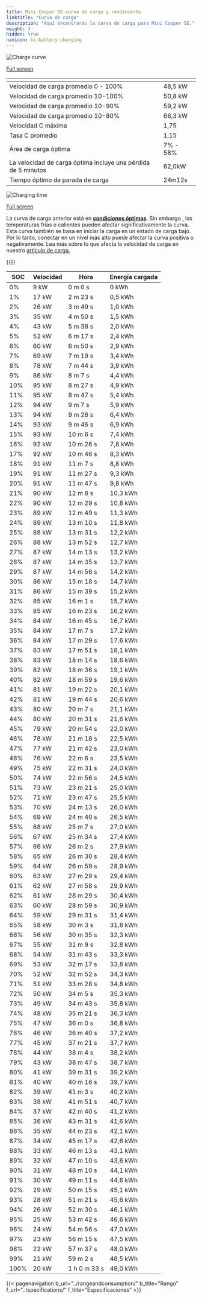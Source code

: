 ```yaml
---
title: Mini Cooper SE curva de carga y rendimiento
linktitle: "Curva de carga"
description: "Aquí encontrarás la curva de carga para Mini Cooper SE."
weight: 3
hidden: true
navicon: bi-battery-charging
---
```

<!-- markdownlint-disable MD033 -->
<!-- markdownlint-disable MD010 -->
<img src="/images/models/mini/cooper/cooper_se/chargingcurve.svg" alt="Charge curve" class="img-fluid">

[Full screen](/images/models/mini/cooper/cooper_se/chargingcurve.svg)


<div class="table-responsive">
<table class="table table-striped border">
	<thead>
		<tr>
			<th>
			</th>
			<th>
			</th>
		</tr>
	</thead>
	<tbody>
		<tr>
			<td>
				Velocidad de carga promedio 0 - 100%
			</td>
			<td>
				48,5 kW
			</td>
		</tr>
		<tr>
			<td>
				Velocidad de carga promedio 10-100%
			</td>
			<td>
				50,8 kW
			</td>
		</tr>
		<tr>
			<td>
				Velocidad de carga promedio 10-90%
			</td>
			<td>
				59,2 kW
			</td>
		</tr>
		<tr>
			<td>
				Velocidad de carga promedio 10-80%
			</td>
			<td>
				66,3 kW
			</td>
		</tr>
		<tr>
			<td>
				Velocidad C máxima
			</td>
			<td>
				1,75
			</td>
		</tr>
		<tr>
			<td>
				Tasa C promedio
			</td>
			<td>
				1,15
			</td>
		</tr>
		<tr>
			<td>
				Área de carga óptima
			</td>
			<td>
				7% - 58%
			</td>
		</tr>
		<tr>
			<td>
				La velocidad de carga óptima incluye una pérdida de 5 minutos
			</td>
			<td>
				62,0kW
			</td>
		</tr>
		<tr>
			<td>
				Tiempo óptimo de parada de carga
			</td>
			<td>
				24m12s
			</td>
		</tr>
	</tbody>
</table>
</div>
<img src="/images/models/mini/cooper/cooper_se/chargingtime.svg" alt="Charging time" class="img-fluid">

[Full screen](/images/models/mini/cooper/cooper_se/chargingtime.svg)


La curva de carga anterior está en **[condiciones óptimas](../../../../../technology/battery/charging/#temperatura)**. Sin embargo , las temperaturas frías o calientes pueden afectar significativamente la curva. Esta curva también se basa en iniciar la carga en un estado de carga bajo. Por lo tanto, conectar en un nivel más alto puede afectar la curva positiva o negativamente. Lea más sobre lo que afecta la velocidad de carga en nuestro [artículo de carga.](../../../../../technology/battery/charging/)


{{<evkxdisplayaddarticle />}}
<div class="table-responsive">
<table class="table table-striped border">
	<thead>
		<tr>
			<th>
				SOC
			</th>
			<th>
				Velocidad
			</th>
			<th>
				Hora
			</th>
			<th>
				Energía cargada
			</th>
		</tr>
	</thead>
	<tbody>
		<tr>
			<td>
				0%
			</td>
			<td>
				9 kW
			</td>
			<td>
				 0 m 0 s
			</td>
			<td>
				0 kWh
			</td>
		</tr>
		<tr>
			<td>
				1%
			</td>
			<td>
				17 kW
			</td>
			<td>
				 2 m 23 s
			</td>
			<td>
				0,5 kWh
			</td>
		</tr>
		<tr>
			<td>
				2%
			</td>
			<td>
				26 kW
			</td>
			<td>
				 3 m 49 s
			</td>
			<td>
				1,0 kWh
			</td>
		</tr>
		<tr>
			<td>
				3%
			</td>
			<td>
				35 kW
			</td>
			<td>
				 4 m 50 s
			</td>
			<td>
				1,5 kWh
			</td>
		</tr>
		<tr>
			<td>
				4%
			</td>
			<td>
				43 kW
			</td>
			<td>
				 5 m 38 s
			</td>
			<td>
				2,0 kWh
			</td>
		</tr>
		<tr>
			<td>
				5%
			</td>
			<td>
				52 kW
			</td>
			<td>
				 6 m 17 s
			</td>
			<td>
				2,4 kWh
			</td>
		</tr>
		<tr>
			<td>
				6%
			</td>
			<td>
				60 kW
			</td>
			<td>
				 6 m 50 s
			</td>
			<td>
				2,9 kWh
			</td>
		</tr>
		<tr>
			<td>
				7%
			</td>
			<td>
				69 kW
			</td>
			<td>
				 7 m 19 s
			</td>
			<td>
				3,4 kWh
			</td>
		</tr>
		<tr>
			<td>
				8%
			</td>
			<td>
				78 kW
			</td>
			<td>
				 7 m 44 s
			</td>
			<td>
				3,9 kWh
			</td>
		</tr>
		<tr>
			<td>
				9%
			</td>
			<td>
				86 kW
			</td>
			<td>
				 8 m 7 s
			</td>
			<td>
				4,4 kWh
			</td>
		</tr>
		<tr>
			<td>
				10%
			</td>
			<td>
				95 kW
			</td>
			<td>
				 8 m 27 s
			</td>
			<td>
				4,9 kWh
			</td>
		</tr>
		<tr>
			<td>
				11%
			</td>
			<td>
				95 kW
			</td>
			<td>
				 8 m 47 s
			</td>
			<td>
				5,4 kWh
			</td>
		</tr>
		<tr>
			<td>
				12%
			</td>
			<td>
				94 kW
			</td>
			<td>
				 9 m 7 s
			</td>
			<td>
				5,9 kWh
			</td>
		</tr>
		<tr>
			<td>
				13%
			</td>
			<td>
				94 kW
			</td>
			<td>
				 9 m 26 s
			</td>
			<td>
				6,4 kWh
			</td>
		</tr>
		<tr>
			<td>
				14%
			</td>
			<td>
				93 kW
			</td>
			<td>
				 9 m 46 s
			</td>
			<td>
				6,9 kWh
			</td>
		</tr>
		<tr>
			<td>
				15%
			</td>
			<td>
				93 kW
			</td>
			<td>
				 10 m 6 s
			</td>
			<td>
				7,4 kWh
			</td>
		</tr>
		<tr>
			<td>
				16%
			</td>
			<td>
				92 kW
			</td>
			<td>
				 10 m 26 s
			</td>
			<td>
				7,8 kWh
			</td>
		</tr>
		<tr>
			<td>
				17%
			</td>
			<td>
				92 kW
			</td>
			<td>
				 10 m 46 s
			</td>
			<td>
				8,3 kWh
			</td>
		</tr>
		<tr>
			<td>
				18%
			</td>
			<td>
				91 kW
			</td>
			<td>
				 11 m 7 s
			</td>
			<td>
				8,8 kWh
			</td>
		</tr>
		<tr>
			<td>
				19%
			</td>
			<td>
				91 kW
			</td>
			<td>
				 11 m 27 s
			</td>
			<td>
				9,3 kWh
			</td>
		</tr>
		<tr>
			<td>
				20%
			</td>
			<td>
				91 kW
			</td>
			<td>
				 11 m 47 s
			</td>
			<td>
				9,8 kWh
			</td>
		</tr>
		<tr>
			<td>
				21%
			</td>
			<td>
				90 kW
			</td>
			<td>
				 12 m 8 s
			</td>
			<td>
				10,3 kWh
			</td>
		</tr>
		<tr>
			<td>
				22%
			</td>
			<td>
				90 kW
			</td>
			<td>
				 12 m 29 s
			</td>
			<td>
				10,8 kWh
			</td>
		</tr>
		<tr>
			<td>
				23%
			</td>
			<td>
				89 kW
			</td>
			<td>
				 12 m 49 s
			</td>
			<td>
				11,3 kWh
			</td>
		</tr>
		<tr>
			<td>
				24%
			</td>
			<td>
				89 kW
			</td>
			<td>
				 13 m 10 s
			</td>
			<td>
				11,8 kWh
			</td>
		</tr>
		<tr>
			<td>
				25%
			</td>
			<td>
				88 kW
			</td>
			<td>
				 13 m 31 s
			</td>
			<td>
				12,2 kWh
			</td>
		</tr>
		<tr>
			<td>
				26%
			</td>
			<td>
				88 kW
			</td>
			<td>
				 13 m 52 s
			</td>
			<td>
				12,7 kWh
			</td>
		</tr>
		<tr>
			<td>
				27%
			</td>
			<td>
				87 kW
			</td>
			<td>
				 14 m 13 s
			</td>
			<td>
				13,2 kWh
			</td>
		</tr>
		<tr>
			<td>
				28%
			</td>
			<td>
				87 kW
			</td>
			<td>
				 14 m 35 s
			</td>
			<td>
				13,7 kWh
			</td>
		</tr>
		<tr>
			<td>
				29%
			</td>
			<td>
				87 kW
			</td>
			<td>
				 14 m 56 s
			</td>
			<td>
				14,2 kWh
			</td>
		</tr>
		<tr>
			<td>
				30%
			</td>
			<td>
				86 kW
			</td>
			<td>
				 15 m 18 s
			</td>
			<td>
				14,7 kWh
			</td>
		</tr>
		<tr>
			<td>
				31%
			</td>
			<td>
				86 kW
			</td>
			<td>
				 15 m 39 s
			</td>
			<td>
				15,2 kWh
			</td>
		</tr>
		<tr>
			<td>
				32%
			</td>
			<td>
				85 kW
			</td>
			<td>
				 16 m 1 s
			</td>
			<td>
				15,7 kWh
			</td>
		</tr>
		<tr>
			<td>
				33%
			</td>
			<td>
				85 kW
			</td>
			<td>
				 16 m 23 s
			</td>
			<td>
				16,2 kWh
			</td>
		</tr>
		<tr>
			<td>
				34%
			</td>
			<td>
				84 kW
			</td>
			<td>
				 16 m 45 s
			</td>
			<td>
				16,7 kWh
			</td>
		</tr>
		<tr>
			<td>
				35%
			</td>
			<td>
				84 kW
			</td>
			<td>
				 17 m 7 s
			</td>
			<td>
				17,2 kWh
			</td>
		</tr>
		<tr>
			<td>
				36%
			</td>
			<td>
				84 kW
			</td>
			<td>
				 17 m 29 s
			</td>
			<td>
				17,6 kWh
			</td>
		</tr>
		<tr>
			<td>
				37%
			</td>
			<td>
				83 kW
			</td>
			<td>
				 17 m 51 s
			</td>
			<td>
				18,1 kWh
			</td>
		</tr>
		<tr>
			<td>
				38%
			</td>
			<td>
				83 kW
			</td>
			<td>
				 18 m 14 s
			</td>
			<td>
				18,6 kWh
			</td>
		</tr>
		<tr>
			<td>
				39%
			</td>
			<td>
				82 kW
			</td>
			<td>
				 18 m 36 s
			</td>
			<td>
				19,1 kWh
			</td>
		</tr>
		<tr>
			<td>
				40%
			</td>
			<td>
				82 kW
			</td>
			<td>
				 18 m 59 s
			</td>
			<td>
				19,6 kWh
			</td>
		</tr>
		<tr>
			<td>
				41%
			</td>
			<td>
				81 kW
			</td>
			<td>
				 19 m 22 s
			</td>
			<td>
				20,1 kWh
			</td>
		</tr>
		<tr>
			<td>
				42%
			</td>
			<td>
				81 kW
			</td>
			<td>
				 19 m 44 s
			</td>
			<td>
				20,6 kWh
			</td>
		</tr>
		<tr>
			<td>
				43%
			</td>
			<td>
				80 kW
			</td>
			<td>
				 20 m 7 s
			</td>
			<td>
				21,1 kWh
			</td>
		</tr>
		<tr>
			<td>
				44%
			</td>
			<td>
				80 kW
			</td>
			<td>
				 20 m 31 s
			</td>
			<td>
				21,6 kWh
			</td>
		</tr>
		<tr>
			<td>
				45%
			</td>
			<td>
				79 kW
			</td>
			<td>
				 20 m 54 s
			</td>
			<td>
				22,0 kWh
			</td>
		</tr>
		<tr>
			<td>
				46%
			</td>
			<td>
				78 kW
			</td>
			<td>
				 21 m 18 s
			</td>
			<td>
				22,5 kWh
			</td>
		</tr>
		<tr>
			<td>
				47%
			</td>
			<td>
				77 kW
			</td>
			<td>
				 21 m 42 s
			</td>
			<td>
				23,0 kWh
			</td>
		</tr>
		<tr>
			<td>
				48%
			</td>
			<td>
				76 kW
			</td>
			<td>
				 22 m 6 s
			</td>
			<td>
				23,5 kWh
			</td>
		</tr>
		<tr>
			<td>
				49%
			</td>
			<td>
				75 kW
			</td>
			<td>
				 22 m 31 s
			</td>
			<td>
				24,0 kWh
			</td>
		</tr>
		<tr>
			<td>
				50%
			</td>
			<td>
				74 kW
			</td>
			<td>
				 22 m 56 s
			</td>
			<td>
				24,5 kWh
			</td>
		</tr>
		<tr>
			<td>
				51%
			</td>
			<td>
				73 kW
			</td>
			<td>
				 23 m 21 s
			</td>
			<td>
				25,0 kWh
			</td>
		</tr>
		<tr>
			<td>
				52%
			</td>
			<td>
				71 kW
			</td>
			<td>
				 23 m 47 s
			</td>
			<td>
				25,5 kWh
			</td>
		</tr>
		<tr>
			<td>
				53%
			</td>
			<td>
				70 kW
			</td>
			<td>
				 24 m 13 s
			</td>
			<td>
				26,0 kWh
			</td>
		</tr>
		<tr>
			<td>
				54%
			</td>
			<td>
				69 kW
			</td>
			<td>
				 24 m 40 s
			</td>
			<td>
				26,5 kWh
			</td>
		</tr>
		<tr>
			<td>
				55%
			</td>
			<td>
				68 kW
			</td>
			<td>
				 25 m 7 s
			</td>
			<td>
				27,0 kWh
			</td>
		</tr>
		<tr>
			<td>
				56%
			</td>
			<td>
				67 kW
			</td>
			<td>
				 25 m 34 s
			</td>
			<td>
				27,4 kWh
			</td>
		</tr>
		<tr>
			<td>
				57%
			</td>
			<td>
				66 kW
			</td>
			<td>
				 26 m 2 s
			</td>
			<td>
				27,9 kWh
			</td>
		</tr>
		<tr>
			<td>
				58%
			</td>
			<td>
				65 kW
			</td>
			<td>
				 26 m 30 s
			</td>
			<td>
				28,4 kWh
			</td>
		</tr>
		<tr>
			<td>
				59%
			</td>
			<td>
				64 kW
			</td>
			<td>
				 26 m 59 s
			</td>
			<td>
				28,9 kWh
			</td>
		</tr>
		<tr>
			<td>
				60%
			</td>
			<td>
				63 kW
			</td>
			<td>
				 27 m 29 s
			</td>
			<td>
				29,4 kWh
			</td>
		</tr>
		<tr>
			<td>
				61%
			</td>
			<td>
				62 kW
			</td>
			<td>
				 27 m 58 s
			</td>
			<td>
				29,9 kWh
			</td>
		</tr>
		<tr>
			<td>
				62%
			</td>
			<td>
				61 kW
			</td>
			<td>
				 28 m 29 s
			</td>
			<td>
				30,4 kWh
			</td>
		</tr>
		<tr>
			<td>
				63%
			</td>
			<td>
				60 kW
			</td>
			<td>
				 28 m 59 s
			</td>
			<td>
				30,9 kWh
			</td>
		</tr>
		<tr>
			<td>
				64%
			</td>
			<td>
				59 kW
			</td>
			<td>
				 29 m 31 s
			</td>
			<td>
				31,4 kWh
			</td>
		</tr>
		<tr>
			<td>
				65%
			</td>
			<td>
				58 kW
			</td>
			<td>
				 30 m 3 s
			</td>
			<td>
				31,8 kWh
			</td>
		</tr>
		<tr>
			<td>
				66%
			</td>
			<td>
				56 kW
			</td>
			<td>
				 30 m 35 s
			</td>
			<td>
				32,3 kWh
			</td>
		</tr>
		<tr>
			<td>
				67%
			</td>
			<td>
				55 kW
			</td>
			<td>
				 31 m 9 s
			</td>
			<td>
				32,8 kWh
			</td>
		</tr>
		<tr>
			<td>
				68%
			</td>
			<td>
				54 kW
			</td>
			<td>
				 31 m 43 s
			</td>
			<td>
				33,3 kWh
			</td>
		</tr>
		<tr>
			<td>
				69%
			</td>
			<td>
				53 kW
			</td>
			<td>
				 32 m 17 s
			</td>
			<td>
				33,8 kWh
			</td>
		</tr>
		<tr>
			<td>
				70%
			</td>
			<td>
				52 kW
			</td>
			<td>
				 32 m 52 s
			</td>
			<td>
				34,3 kWh
			</td>
		</tr>
		<tr>
			<td>
				71%
			</td>
			<td>
				51 kW
			</td>
			<td>
				 33 m 28 s
			</td>
			<td>
				34,8 kWh
			</td>
		</tr>
		<tr>
			<td>
				72%
			</td>
			<td>
				50 kW
			</td>
			<td>
				 34 m 5 s
			</td>
			<td>
				35,3 kWh
			</td>
		</tr>
		<tr>
			<td>
				73%
			</td>
			<td>
				49 kW
			</td>
			<td>
				 34 m 43 s
			</td>
			<td>
				35,8 kWh
			</td>
		</tr>
		<tr>
			<td>
				74%
			</td>
			<td>
				48 kW
			</td>
			<td>
				 35 m 21 s
			</td>
			<td>
				36,3 kWh
			</td>
		</tr>
		<tr>
			<td>
				75%
			</td>
			<td>
				47 kW
			</td>
			<td>
				 36 m 0 s
			</td>
			<td>
				36,8 kWh
			</td>
		</tr>
		<tr>
			<td>
				76%
			</td>
			<td>
				46 kW
			</td>
			<td>
				 36 m 40 s
			</td>
			<td>
				37,2 kWh
			</td>
		</tr>
		<tr>
			<td>
				77%
			</td>
			<td>
				45 kW
			</td>
			<td>
				 37 m 21 s
			</td>
			<td>
				37,7 kWh
			</td>
		</tr>
		<tr>
			<td>
				78%
			</td>
			<td>
				44 kW
			</td>
			<td>
				 38 m 4 s
			</td>
			<td>
				38,2 kWh
			</td>
		</tr>
		<tr>
			<td>
				79%
			</td>
			<td>
				43 kW
			</td>
			<td>
				 38 m 47 s
			</td>
			<td>
				38,7 kWh
			</td>
		</tr>
		<tr>
			<td>
				80%
			</td>
			<td>
				41 kW
			</td>
			<td>
				 39 m 31 s
			</td>
			<td>
				39,2 kWh
			</td>
		</tr>
		<tr>
			<td>
				81%
			</td>
			<td>
				40 kW
			</td>
			<td>
				 40 m 16 s
			</td>
			<td>
				39,7 kWh
			</td>
		</tr>
		<tr>
			<td>
				82%
			</td>
			<td>
				39 kW
			</td>
			<td>
				 41 m 3 s
			</td>
			<td>
				40,2 kWh
			</td>
		</tr>
		<tr>
			<td>
				83%
			</td>
			<td>
				38 kW
			</td>
			<td>
				 41 m 51 s
			</td>
			<td>
				40,7 kWh
			</td>
		</tr>
		<tr>
			<td>
				84%
			</td>
			<td>
				37 kW
			</td>
			<td>
				 42 m 40 s
			</td>
			<td>
				41,2 kWh
			</td>
		</tr>
		<tr>
			<td>
				85%
			</td>
			<td>
				36 kW
			</td>
			<td>
				 43 m 31 s
			</td>
			<td>
				41,6 kWh
			</td>
		</tr>
		<tr>
			<td>
				86%
			</td>
			<td>
				35 kW
			</td>
			<td>
				 44 m 23 s
			</td>
			<td>
				42,1 kWh
			</td>
		</tr>
		<tr>
			<td>
				87%
			</td>
			<td>
				34 kW
			</td>
			<td>
				 45 m 17 s
			</td>
			<td>
				42,6 kWh
			</td>
		</tr>
		<tr>
			<td>
				88%
			</td>
			<td>
				33 kW
			</td>
			<td>
				 46 m 13 s
			</td>
			<td>
				43,1 kWh
			</td>
		</tr>
		<tr>
			<td>
				89%
			</td>
			<td>
				32 kW
			</td>
			<td>
				 47 m 10 s
			</td>
			<td>
				43,6 kWh
			</td>
		</tr>
		<tr>
			<td>
				90%
			</td>
			<td>
				31 kW
			</td>
			<td>
				 48 m 10 s
			</td>
			<td>
				44,1 kWh
			</td>
		</tr>
		<tr>
			<td>
				91%
			</td>
			<td>
				30 kW
			</td>
			<td>
				 49 m 11 s
			</td>
			<td>
				44,6 kWh
			</td>
		</tr>
		<tr>
			<td>
				92%
			</td>
			<td>
				29 kW
			</td>
			<td>
				 50 m 15 s
			</td>
			<td>
				45,1 kWh
			</td>
		</tr>
		<tr>
			<td>
				93%
			</td>
			<td>
				28 kW
			</td>
			<td>
				 51 m 21 s
			</td>
			<td>
				45,6 kWh
			</td>
		</tr>
		<tr>
			<td>
				94%
			</td>
			<td>
				26 kW
			</td>
			<td>
				 52 m 30 s
			</td>
			<td>
				46,1 kWh
			</td>
		</tr>
		<tr>
			<td>
				95%
			</td>
			<td>
				25 kW
			</td>
			<td>
				 53 m 42 s
			</td>
			<td>
				46,6 kWh
			</td>
		</tr>
		<tr>
			<td>
				96%
			</td>
			<td>
				24 kW
			</td>
			<td>
				 54 m 56 s
			</td>
			<td>
				47,0 kWh
			</td>
		</tr>
		<tr>
			<td>
				97%
			</td>
			<td>
				23 kW
			</td>
			<td>
				 56 m 15 s
			</td>
			<td>
				47,5 kWh
			</td>
		</tr>
		<tr>
			<td>
				98%
			</td>
			<td>
				22 kW
			</td>
			<td>
				 57 m 37 s
			</td>
			<td>
				48,0 kWh
			</td>
		</tr>
		<tr>
			<td>
				99%
			</td>
			<td>
				21 kW
			</td>
			<td>
				 59 m 2 s
			</td>
			<td>
				48,5 kWh
			</td>
		</tr>
		<tr>
			<td>
				100%
			</td>
			<td>
				20 kW
			</td>
			<td>
				1 h 0 m 33 s
			</td>
			<td>
				49,0 kWh
			</td>
		</tr>
	</tbody>
</table>
</div>


{{< pagenavigation b_url="../rangeandconsumption/" b_title="Rango" f_url="../specifications/" f_title="Especificaciones" >}}
